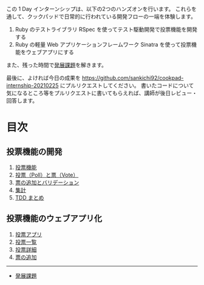 この 1 Day インターンシップは、以下の2つのハンズオンを行います。
これらを通して、クックパッドで日常的に行われている開発フローの一端を体験します。

1. Ruby のテストライブラリ RSpec を使ってテスト駆動開発で投票機能を開発する
2. Ruby の軽量 Web アプリケーションフレームワーク Sinatra を使って投票機能をウェブアプリにする

また、残った時間で[発展課題](advanced.md)を解きます。

最後に、よければ今日の成果を https://github.com/sankichi92/cookpad-internship-20210225 にプルリクエストしてください。
書いたコードについて気になるところ等をプルリクエストに書いてもらえれば、講師が後日レビュー・回答します。

# 目次

## 投票機能の開発

1. [投票機能](01-poll-spec.md)
2. [投票（Poll）と票（Vote）](02-poll-and-vote-classes.md)
3. [票の追加とバリデーション](03-vote-validation.md)
4. [集計](04-count-votes.md)
5. [TDD まとめ](05-tdd-summary.md)

## 投票機能のウェブアプリ化

1. [投票アプリ](06-poll-app.md)
2. [投票一覧](07-poll-list.md)
3. [投票詳細](08-poll-detail.md)
4. [票の追加](09-post-vote.md)

---

- [発展課題](advanced.md)
